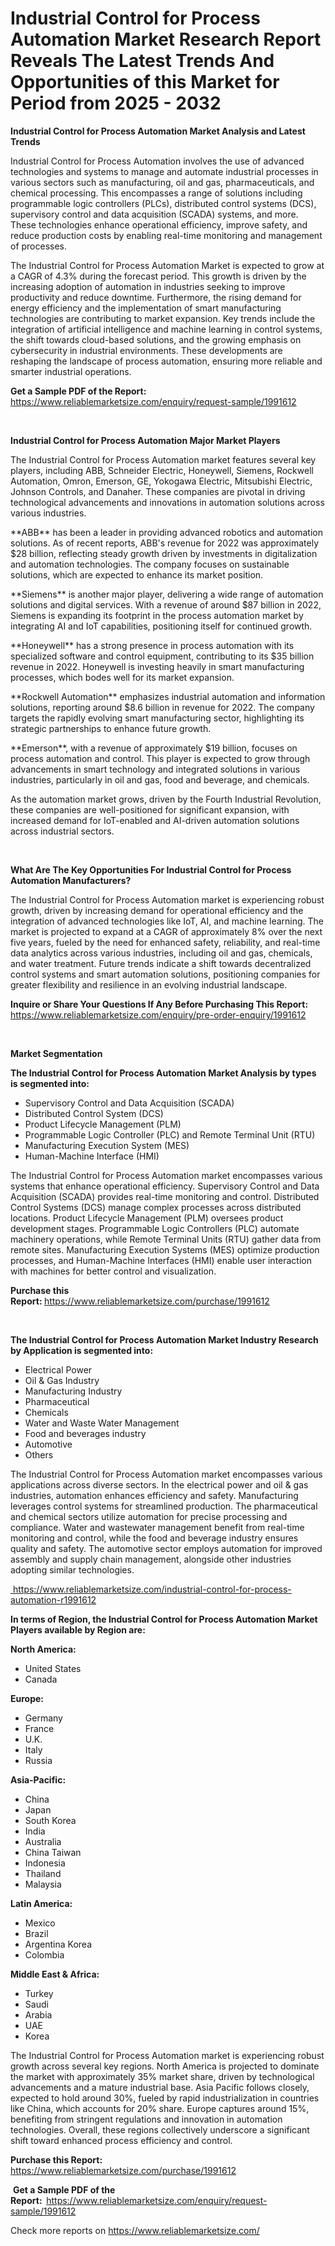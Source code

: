 <p><h1>Industrial Control for Process Automation Market Research Report Reveals The Latest Trends And Opportunities of this Market for Period from 2025 - 2032</h1></p><p><strong>Industrial Control for Process Automation Market Analysis and Latest Trends</strong></p>
<p><p>Industrial Control for Process Automation involves the use of advanced technologies and systems to manage and automate industrial processes in various sectors such as manufacturing, oil and gas, pharmaceuticals, and chemical processing. This encompasses a range of solutions including programmable logic controllers (PLCs), distributed control systems (DCS), supervisory control and data acquisition (SCADA) systems, and more. These technologies enhance operational efficiency, improve safety, and reduce production costs by enabling real-time monitoring and management of processes.</p><p>The Industrial Control for Process Automation Market is expected to grow at a CAGR of 4.3% during the forecast period. This growth is driven by the increasing adoption of automation in industries seeking to improve productivity and reduce downtime. Furthermore, the rising demand for energy efficiency and the implementation of smart manufacturing technologies are contributing to market expansion. Key trends include the integration of artificial intelligence and machine learning in control systems, the shift towards cloud-based solutions, and the growing emphasis on cybersecurity in industrial environments. These developments are reshaping the landscape of process automation, ensuring more reliable and smarter industrial operations.</p></p>
<p><strong>Get a Sample PDF of the Report:&nbsp;</strong> <a href="https://www.reliablemarketsize.com/enquiry/request-sample/1991612?utm_campaign=2186&utm_medium=2&utm_source=Github&utm_content=ia&utm_term=17022025&utm_id=industrial-control-for-process-automation">https://www.reliablemarketsize.com/enquiry/request-sample/1991612</a></p>
<p>&nbsp;</p>
<p><strong>Industrial Control for Process Automation Major Market Players</strong></p>
<p><p>The Industrial Control for Process Automation market features several key players, including ABB, Schneider Electric, Honeywell, Siemens, Rockwell Automation, Omron, Emerson, GE, Yokogawa Electric, Mitsubishi Electric, Johnson Controls, and Danaher. These companies are pivotal in driving technological advancements and innovations in automation solutions across various industries.</p><p>**ABB** has been a leader in providing advanced robotics and automation solutions. As of recent reports, ABB's revenue for 2022 was approximately $28 billion, reflecting steady growth driven by investments in digitalization and automation technologies. The company focuses on sustainable solutions, which are expected to enhance its market position.</p><p>**Siemens** is another major player, delivering a wide range of automation solutions and digital services. With a revenue of around $87 billion in 2022, Siemens is expanding its footprint in the process automation market by integrating AI and IoT capabilities, positioning itself for continued growth.</p><p>**Honeywell** has a strong presence in process automation with its specialized software and control equipment, contributing to its $35 billion revenue in 2022. Honeywell is investing heavily in smart manufacturing processes, which bodes well for its market expansion.</p><p>**Rockwell Automation** emphasizes industrial automation and information solutions, reporting around $8.6 billion in revenue for 2022. The company targets the rapidly evolving smart manufacturing sector, highlighting its strategic partnerships to enhance future growth.</p><p>**Emerson**, with a revenue of approximately $19 billion, focuses on process automation and control. This player is expected to grow through advancements in smart technology and integrated solutions in various industries, particularly in oil and gas, food and beverage, and chemicals.</p><p>As the automation market grows, driven by the Fourth Industrial Revolution, these companies are well-positioned for significant expansion, with increased demand for IoT-enabled and AI-driven automation solutions across industrial sectors.</p></p>
<p>&nbsp;</p>
<p><strong>What Are The Key Opportunities For Industrial Control for Process Automation Manufacturers?</strong></p>
<p><p>The Industrial Control for Process Automation market is experiencing robust growth, driven by increasing demand for operational efficiency and the integration of advanced technologies like IoT, AI, and machine learning. The market is projected to expand at a CAGR of approximately 8% over the next five years, fueled by the need for enhanced safety, reliability, and real-time data analytics across various industries, including oil and gas, chemicals, and water treatment. Future trends indicate a shift towards decentralized control systems and smart automation solutions, positioning companies for greater flexibility and resilience in an evolving industrial landscape.</p></p>
<p><strong>Inquire or Share Your Questions If Any Before Purchasing This Report:</strong> <a href="https://www.reliablemarketsize.com/enquiry/pre-order-enquiry/1991612?utm_campaign=2186&utm_medium=2&utm_source=Github&utm_content=ia&utm_term=17022025&utm_id=industrial-control-for-process-automation">https://www.reliablemarketsize.com/enquiry/pre-order-enquiry/1991612</a></p>
<p>&nbsp;</p>
<p><strong>Market Segmentation</strong></p>
<p><strong>The Industrial Control for Process Automation Market Analysis by types is segmented into:</strong></p>
<p><ul><li>Supervisory Control and Data Acquisition (SCADA)</li><li>Distributed Control System (DCS)</li><li>Product Lifecycle Management (PLM)</li><li>Programmable Logic Controller (PLC) and Remote Terminal Unit (RTU)</li><li>Manufacturing Execution System (MES)</li><li>Human-Machine Interface (HMI)</li></ul></p>
<p><p>The Industrial Control for Process Automation market encompasses various systems that enhance operational efficiency. Supervisory Control and Data Acquisition (SCADA) provides real-time monitoring and control. Distributed Control Systems (DCS) manage complex processes across distributed locations. Product Lifecycle Management (PLM) oversees product development stages. Programmable Logic Controllers (PLC) automate machinery operations, while Remote Terminal Units (RTU) gather data from remote sites. Manufacturing Execution Systems (MES) optimize production processes, and Human-Machine Interfaces (HMI) enable user interaction with machines for better control and visualization.</p></p>
<p><strong>Purchase this Report:&nbsp;</strong><a href="https://www.reliablemarketsize.com/purchase/1991612?utm_campaign=2186&utm_medium=2&utm_source=Github&utm_content=ia&utm_term=17022025&utm_id=industrial-control-for-process-automation">https://www.reliablemarketsize.com/purchase/1991612</a></p>
<p>&nbsp;</p>
<p><strong>The Industrial Control for Process Automation Market Industry Research by Application is segmented into:</strong></p>
<p><ul><li>Electrical Power</li><li>Oil & Gas Industry</li><li>Manufacturing Industry</li><li>Pharmaceutical</li><li>Chemicals</li><li>Water and Waste Water Management</li><li>Food and beverages industry</li><li>Automotive</li><li>Others</li></ul></p>
<p><p>The Industrial Control for Process Automation market encompasses various applications across diverse sectors. In the electrical power and oil & gas industries, automation enhances efficiency and safety. Manufacturing leverages control systems for streamlined production. The pharmaceutical and chemical sectors utilize automation for precise processing and compliance. Water and wastewater management benefit from real-time monitoring and control, while the food and beverage industry ensures quality and safety. The automotive sector employs automation for improved assembly and supply chain management, alongside other industries adopting similar technologies.</p></p>
<p><a href="https://www.reliablemarketsize.com/industrial-control-for-process-automation-r1991612?utm_campaign=2186&utm_medium=2&utm_source=Github&utm_content=ia&utm_term=17022025&utm_id=industrial-control-for-process-automation">&nbsp;https://www.reliablemarketsize.com/industrial-control-for-process-automation-r1991612</a></p>
<p><strong>In terms of Region, the Industrial Control for Process Automation Market Players available by Region are:</strong></p>
<p>
    <p> <strong> North America: </strong>
        <ul>
            <li>United States</li>
            <li>Canada</li>
        </ul>
        </p> 
    <p> <strong> Europe: </strong>
        <ul>
            <li>Germany</li>
            <li>France</li>
            <li>U.K.</li>
            <li>Italy</li>
            <li>Russia</li>
        </ul>
        </p> 
    <p> <strong> Asia-Pacific: </strong>
        <ul>
            <li>China</li>
            <li>Japan</li>
            <li>South Korea</li>
            <li>India</li>
            <li>Australia</li>
            <li>China Taiwan</li>
            <li>Indonesia</li>
            <li>Thailand</li>
            <li>Malaysia</li>
        </ul>
        </p> 
    <p> <strong> Latin America: </strong>
        <ul>
            <li>Mexico</li>
            <li>Brazil</li>
            <li>Argentina Korea</li>
            <li>Colombia</li>
        </ul>
        </p> 
    <p> <strong> Middle East & Africa: </strong>
        <ul>
            <li>Turkey</li>
            <li>Saudi</li>
            <li>Arabia</li>
            <li>UAE</li>
            <li>Korea</li>
        </ul>
    </p>
    </p>
<p><p>The Industrial Control for Process Automation market is experiencing robust growth across several key regions. North America is projected to dominate the market with approximately 35% market share, driven by technological advancements and a mature industrial base. Asia Pacific follows closely, expected to hold around 30%, fueled by rapid industrialization in countries like China, which accounts for 20% share. Europe captures around 15%, benefiting from stringent regulations and innovation in automation technologies. Overall, these regions collectively underscore a significant shift toward enhanced process efficiency and control.</p></p>
<p><strong>Purchase this Report: </strong><a href="https://www.reliablemarketsize.com/purchase/1991612?utm_campaign=2186&utm_medium=2&utm_source=Github&utm_content=ia&utm_term=17022025&utm_id=industrial-control-for-process-automation">https://www.reliablemarketsize.com/purchase/1991612</a></p>
<p>&nbsp;<strong>Get a Sample PDF of the Report:&nbsp;&nbsp;</strong><a href="https://www.reliablemarketsize.com/enquiry/request-sample/1991612?utm_campaign=2186&utm_medium=2&utm_source=Github&utm_content=ia&utm_term=17022025&utm_id=industrial-control-for-process-automation">https://www.reliablemarketsize.com/enquiry/request-sample/1991612</a></p>
<p><strong></strong></p>
<p>Check more reports on <a href="https://www.reliablemarketsize.com/?utm_campaign=2186&utm_medium=2&utm_source=Github&utm_content=ia&utm_term=17022025&utm_id=industrial-control-for-process-automation">https://www.reliablemarketsize.com/</a></p>